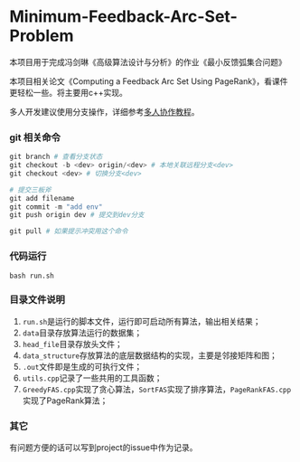 # Minimum-Feedback-Arc-Set-Problem
本项目用于完成冯剑琳《高级算法设计与分析》的作业《最小反馈弧集合问题》

本项目相关论文《Computing a Feedback Arc Set Using PageRank》，看课件更轻松一些。将主要用c++实现。

多人开发建议使用分支操作，详细参考[多人协作教程](https://www.liaoxuefeng.com/wiki/896043488029600/900375748016320)。

### git 相关命令

```python
git branch # 查看分支状态
git checkout -b <dev> origin/<dev> # 本地关联远程分支<dev>
git checkout <dev> # 切换分支<dev>

# 提交三板斧
git add filename 
git commit -m "add env"
git push origin dev # 提交到dev分支

git pull # 如果提示冲突用这个命令
```

### 代码运行

```
bash run.sh
```

### 目录文件说明

1. ```run.sh```是运行的脚本文件，运行即可启动所有算法，输出相关结果；
2. ```data```目录存放算法运行的数据集；
3. ```head_file```目录存放头文件；
4. ```data_structure```存放算法的底层数据结构的实现，主要是邻接矩阵和图；
5. ```.out```文件即是生成的可执行文件；
6. ```utils.cpp```记录了一些共用的工具函数；
7. ```GreedyFAS.cpp```实现了贪心算法，```SortFAS```实现了排序算法，```PageRankFAS.cpp```实现了PageRank算法；

### 其它

有问题方便的话可以写到project的issue中作为记录。

